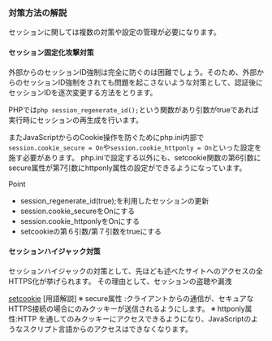 ### 対策方法の解説
セッションに関しては複数の対策や設定の管理が必要になります。
#### セッション固定化攻撃対策
外部からのセッションID強制は完全に防ぐのは困難でしょう。そのため、外部からのセッションID強制をされても問題を起こさないような対策として、認証後にセッションIDを逐次変更する方法をとります。

PHPでは```php session_regenerate_id();```という関数があり引数がtrueであれば実行時にセッションの再生成を行います。

またJavaScriptからのCookie操作を防ぐためにphp.ini内部で```session.cookie_secure = On```や```session.cookie_httponly = On```といった設定を施す必要があります。
php.iniで設定する以外にも、setcookie関数の第6引数にsecure属性が第7引数にhttponly属性の設定ができるようになっています。

Point

- session_regenerate_id(true);を利用したセッションの更新
- session.cookie_secureをOnにする
- session.cookie_httponlyをOnにする
- setcookieの第６引数/第７引数をtrueにする

#### セッションハイジャック対策
セッションハイジャックの対策として、先ほども述べたサイトへのアクセスの全HTTPS化が挙げられます。
その理由として、セッションの盗聴や漏洩

[setcookie](http://php.net/manual/ja/function.setcookie.php)
[用語解説]
※ secure属性  :クライアントからの通信が、セキュアなHTTPS接続の場合にのみクッキーが送信されるようにします。
※ httponly属性:HTTP を通してのみクッキーにアクセスできるようになり、JavaScriptのようなスクリプト言語からのアクセスはできなくなります。
